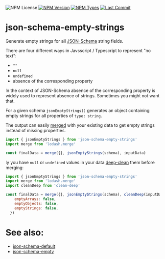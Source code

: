 ![NPM License](https://img.shields.io/npm/l/json-schema-empty-strings)
[![NPM Version](https://img.shields.io/npm/v/json-schema-empty-strings)](https://www.npmjs.com/package/json-schema-empty-strings)
[![NPM Types](https://img.shields.io/npm/types/json-schema-empty-strings)](https://www.npmjs.com/package/json-schema-empty-strings)
[![Last Commit](https://img.shields.io/github/last-commit/mdornseif/json-schema-empty-strings)](https://github.com/mdornseif/json-schema-empty-strings)

# json-schema-empty-strings

Generate empty strings for all [JSON-Schema](https://json-schema.org) string fields.

There are four different ways in Javsscript / Typescript to represent "no text":

- `""`
- `null`
- `undefined`
- absence of the corresponding property

In the context of JSON-Schema absence of the corresponding property is widely used to represent absence of strings. Sometimes you might not want that.

For a given schema `jsonEmptyStrings()` generates an object containing empty strings for all properties of `type: string`.

The output can easily [merged](https://www.npmjs.com/package/lodash.merge) with your existing data to get empty strings instead of missing properties.

```js
import { jsonEmptyStrings } from 'json-schema-empty-strings'
import merge from 'lodash.merge'

const finalData = merge({}, jsonEmptyStrings(schema), inputData)
```

Iy you have `null` or `undefined` values in your data [deep-clean](https://www.npmjs.com/package/clean-deep) them before merging:

```js
import { jsonEmptyStrings } from 'json-schema-empty-strings'
import merge from 'lodash.merge'
import cleanDeep from 'clean-deep'

const finalData = merge({}, jsonEmptyStrings(schema), cleanDeep(inputData, {
    emptyArrays: false,
    emptyObjects: false,
    emptyStrings: false,
  })
```

# See also:

- [json-schema-default](https://www.npmjs.com/package/json-schema-default)
- [json-schema-empty](https://www.npmjs.com/package/json-schema-empty)
